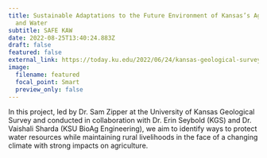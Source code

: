 ```yaml
---
title: Sustainable Adaptations to the Future Environment of Kansas’s Agriculture
  and Water
subtitle: SAFE KAW
date: 2022-08-25T13:40:24.883Z
draft: false
featured: false
external_link: https://today.ku.edu/2022/06/24/kansas-geological-survey-project-aims-help-agricultural-communities-prepare-risks-climate
image:
  filename: featured
  focal_point: Smart
  preview_only: false
---
```

In this project, led by Dr. Sam Zipper at the University of Kansas Geological Survey and conducted in collaboration with Dr. Erin Seybold (KGS) and Dr. Vaishali Sharda (KSU BioAg Engineering), we aim to identify ways to protect water resources while maintaining rural livelihoods in the face of a changing climate with strong impacts on agriculture.